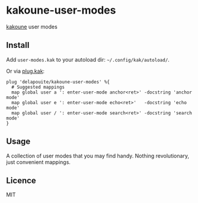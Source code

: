 # kakoune-user-modes

[kakoune](http://kakoune.org) user modes

## Install

Add `user-modes.kak` to your autoload dir: `~/.config/kak/autoload/`.

Or via [plug.kak](https://github.com/andreyorst/plug.kak):

```
plug 'delapouite/kakoune-user-modes' %{
  # Suggested mappings
  map global user a ': enter-user-mode anchor<ret>' -docstring 'anchor mode'
  map global user e ': enter-user-mode echo<ret>'   -docstring 'echo mode'
  map global user / ': enter-user-mode search<ret>' -docstring 'search mode'
}
```

## Usage

A collection of user modes that you may find handy.
Nothing revolutionary, just convenient mappings.

## Licence

MIT

